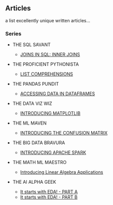 ## Articles

a list excellently unique written articles...

### Series

  - THE SQL SAVANT
    - [JOINS IN SQL: INNER JOINS](https://dev.to/iamjoynwachukwu/the-sql-savant-inner-joins-in-sql-37ak)
    
  - THE PROFICIENT PYTHONISTA
    - [LIST COMPREHENSIONS](https://dev.to/iamjoynwachukwu/the-proficient-pythonista-list-comprehensions-3c3)
  
 - THE PANDAS PUNDIT
    - [ACCESSING DATA IN DATAFRAMES](https://dev.to/iamjoynwachukwu/the-pandas-pundit-accessing-data-in-dataframes-4164)
 
 - THE DATA VIZ WIZ
    - [INTRODUCING MATPLOTLIB](https://dev.to/iamjoynwachukwu/the-data-viz-wiz-introducing-matplotlib-54g5)
    
- THE ML MAVEN
    - [INTRODUCING THE CONFUSION MATRIX](https://dev.to/iamjoynwachukwu/the-ml-maven-introducing-the-confusion-matrix-1de7)

- THE BIG DATA BRAVURA
    - [INTRODUCING APACHE SPARK](https://dev.to/iamjoynwachukwu/the-big-data-bravura-introducing-apache-spark-2od)
    
- THE MATH ML MAESTRO
   - [Introducing Linear Algebra Applications](https://dev.to/iamjoynwachukwu/the-math-ml-maestro-introducing-linear-algebra-applications-1imb)
   
- THE AI ALPHA GEEK
   - [It starts with EDA! - PART A](https://dev.to/iamjoynwachukwu/the-ai-alpha-geek-it-starts-with-eda-part-a-2l1i)
   - [It starts with EDA! - PART B](...)
